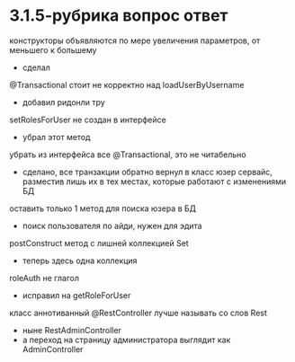 # 3.1.5-рубрика вопрос ответ



конструкторы объявляются по мере увеличения параметров, от меньшего к большему
- сделал


@Transactional стоит не корректно над loadUserByUsername
- добавил ридонли тру


setRolesForUser не создан в интерфейсе
- убрал этот метод


убрать из интерфейса все @Transactional, это не читабельно
- сделано, все транзакции обратно вернул в класс юзер сервайс, разместив лишь их в тех местах, которые работают с изменениями БД


оставить только 1 метод для поиска юзера в БД
- поиск пользователя по айди, нужен для эдита


postConstruct метод с лишней коллекцией Set
- теперь здесь одна коллекция


roleAuth не глагол
- исправил на getRoleForUser 


класс аннотиванный @RestController лучше называть со слов Rest
- ныне RestAdminController
- а переход на страницу администратора выглядит как AdminController

